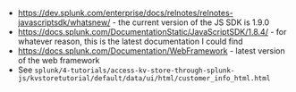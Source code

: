 - https://dev.splunk.com/enterprise/docs/relnotes/relnotes-javascriptsdk/whatsnew/ - the current version of the JS SDK is 1.9.0
- https://docs.splunk.com/DocumentationStatic/JavaScriptSDK/1.8.4/ - for whatever reason, this is the latest documentation I could find
- https://docs.splunk.com/Documentation/WebFramework - latest version of the web framework
- See `splunk/4-tutorials/access-kv-store-through-splunk-js/kvstoretutorial/default/data/ui/html/customer_info_html.html`